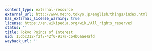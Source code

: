 ```yaml
---
content_type: external-resource
external_url: http://www.metro.tokyo.jp/english/things/index.html
has_external_license_warning: true
license: https://en.wikipedia.org/wiki/All_rights_reserved
status: ''
title: Tokyo Points of Interest
uid: 155bc312-f2f5-42f0-917b-c64b6aae4afd
wayback_url: ''
---
```

